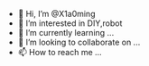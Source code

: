 - 👋 Hi, I’m @X1a0ming
- 👀 I’m interested in DIY,robot
- 🌱 I’m currently learning ...
- 💞️ I’m looking to collaborate on ...
- 📫 How to reach me ...

<!---
X1a0ming/X1a0ming is a ✨ special ✨ repository because its `README.md` (this file) appears on your GitHub profile.
You can click the Preview link to take a look at your changes.
--->
